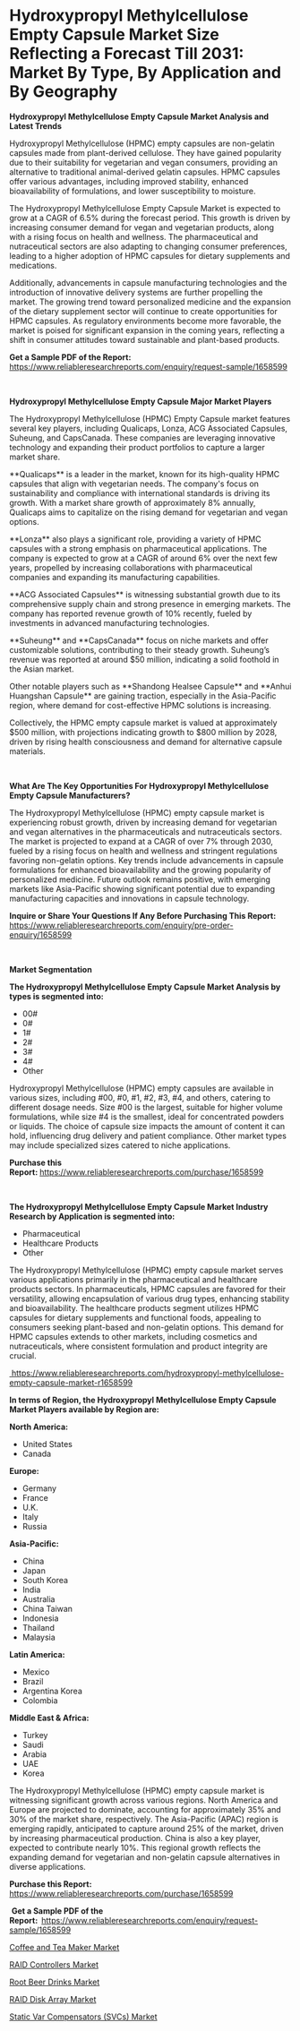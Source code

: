 <p><h1>Hydroxypropyl Methylcellulose Empty Capsule Market Size Reflecting a Forecast Till 2031: Market By Type, By Application and By Geography</h1></p><p><strong>Hydroxypropyl Methylcellulose Empty Capsule Market Analysis and Latest Trends</strong></p>
<p><p>Hydroxypropyl Methylcellulose (HPMC) empty capsules are non-gelatin capsules made from plant-derived cellulose. They have gained popularity due to their suitability for vegetarian and vegan consumers, providing an alternative to traditional animal-derived gelatin capsules. HPMC capsules offer various advantages, including improved stability, enhanced bioavailability of formulations, and lower susceptibility to moisture.</p><p>The Hydroxypropyl Methylcellulose Empty Capsule Market is expected to grow at a CAGR of 6.5% during the forecast period. This growth is driven by increasing consumer demand for vegan and vegetarian products, along with a rising focus on health and wellness. The pharmaceutical and nutraceutical sectors are also adapting to changing consumer preferences, leading to a higher adoption of HPMC capsules for dietary supplements and medications. </p><p>Additionally, advancements in capsule manufacturing technologies and the introduction of innovative delivery systems are further propelling the market. The growing trend toward personalized medicine and the expansion of the dietary supplement sector will continue to create opportunities for HPMC capsules. As regulatory environments become more favorable, the market is poised for significant expansion in the coming years, reflecting a shift in consumer attitudes toward sustainable and plant-based products.</p></p>
<p><strong>Get a Sample PDF of the Report:&nbsp;</strong> <a href="https://www.reliableresearchreports.com/enquiry/request-sample/1658599?utm_campaign=7&utm_medium=2&utm_source=Github&utm_content=ia&utm_term=28092024&utm_id=hydroxypropyl-methylcellulose-empty-capsule">https://www.reliableresearchreports.com/enquiry/request-sample/1658599</a></p>
<p>&nbsp;</p>
<p><strong>Hydroxypropyl Methylcellulose Empty Capsule Major Market Players</strong></p>
<p><p>The Hydroxypropyl Methylcellulose (HPMC) Empty Capsule market features several key players, including Qualicaps, Lonza, ACG Associated Capsules, Suheung, and CapsCanada. These companies are leveraging innovative technology and expanding their product portfolios to capture a larger market share.</p><p>**Qualicaps** is a leader in the market, known for its high-quality HPMC capsules that align with vegetarian needs. The company's focus on sustainability and compliance with international standards is driving its growth. With a market share growth of approximately 8% annually, Qualicaps aims to capitalize on the rising demand for vegetarian and vegan options.</p><p>**Lonza** also plays a significant role, providing a variety of HPMC capsules with a strong emphasis on pharmaceutical applications. The company is expected to grow at a CAGR of around 6% over the next few years, propelled by increasing collaborations with pharmaceutical companies and expanding its manufacturing capabilities.</p><p>**ACG Associated Capsules** is witnessing substantial growth due to its comprehensive supply chain and strong presence in emerging markets. The company has reported revenue growth of 10% recently, fueled by investments in advanced manufacturing technologies. </p><p>**Suheung** and **CapsCanada** focus on niche markets and offer customizable solutions, contributing to their steady growth. Suheung’s revenue was reported at around $50 million, indicating a solid foothold in the Asian market.</p><p>Other notable players such as **Shandong Healsee Capsule** and **Anhui Huangshan Capsule** are gaining traction, especially in the Asia-Pacific region, where demand for cost-effective HPMC solutions is increasing.</p><p>Collectively, the HPMC empty capsule market is valued at approximately $500 million, with projections indicating growth to $800 million by 2028, driven by rising health consciousness and demand for alternative capsule materials.</p></p>
<p>&nbsp;</p>
<p><strong>What Are The Key Opportunities For Hydroxypropyl Methylcellulose Empty Capsule Manufacturers?</strong></p>
<p><p>The Hydroxypropyl Methylcellulose (HPMC) empty capsule market is experiencing robust growth, driven by increasing demand for vegetarian and vegan alternatives in the pharmaceuticals and nutraceuticals sectors. The market is projected to expand at a CAGR of over 7% through 2030, fueled by a rising focus on health and wellness and stringent regulations favoring non-gelatin options. Key trends include advancements in capsule formulations for enhanced bioavailability and the growing popularity of personalized medicine. Future outlook remains positive, with emerging markets like Asia-Pacific showing significant potential due to expanding manufacturing capacities and innovations in capsule technology.</p></p>
<p><strong>Inquire or Share Your Questions If Any Before Purchasing This Report:</strong> <a href="https://www.reliableresearchreports.com/enquiry/pre-order-enquiry/1658599?utm_campaign=7&utm_medium=2&utm_source=Github&utm_content=ia&utm_term=28092024&utm_id=hydroxypropyl-methylcellulose-empty-capsule">https://www.reliableresearchreports.com/enquiry/pre-order-enquiry/1658599</a></p>
<p>&nbsp;</p>
<p><strong>Market Segmentation</strong></p>
<p><strong>The Hydroxypropyl Methylcellulose Empty Capsule Market Analysis by types is segmented into:</strong></p>
<p><ul><li>00#</li><li>0#</li><li>1#</li><li>2#</li><li>3#</li><li>4#</li><li>Other</li></ul></p>
<p><p>Hydroxypropyl Methylcellulose (HPMC) empty capsules are available in various sizes, including #00, #0, #1, #2, #3, #4, and others, catering to different dosage needs. Size #00 is the largest, suitable for higher volume formulations, while size #4 is the smallest, ideal for concentrated powders or liquids. The choice of capsule size impacts the amount of content it can hold, influencing drug delivery and patient compliance. Other market types may include specialized sizes catered to niche applications.</p></p>
<p><strong>Purchase this Report:&nbsp;</strong><a href="https://www.reliableresearchreports.com/purchase/1658599?utm_campaign=7&utm_medium=2&utm_source=Github&utm_content=ia&utm_term=28092024&utm_id=hydroxypropyl-methylcellulose-empty-capsule">https://www.reliableresearchreports.com/purchase/1658599</a></p>
<p>&nbsp;</p>
<p><strong>The Hydroxypropyl Methylcellulose Empty Capsule Market Industry Research by Application is segmented into:</strong></p>
<p><ul><li>Pharmaceutical</li><li>Healthcare Products</li><li>Other</li></ul></p>
<p><p>The Hydroxypropyl Methylcellulose (HPMC) empty capsule market serves various applications primarily in the pharmaceutical and healthcare products sectors. In pharmaceuticals, HPMC capsules are favored for their versatility, allowing encapsulation of various drug types, enhancing stability and bioavailability. The healthcare products segment utilizes HPMC capsules for dietary supplements and functional foods, appealing to consumers seeking plant-based and non-gelatin options. This demand for HPMC capsules extends to other markets, including cosmetics and nutraceuticals, where consistent formulation and product integrity are crucial.</p></p>
<p><a href="https://www.reliableresearchreports.com/hydroxypropyl-methylcellulose-empty-capsule-market-r1658599?utm_campaign=7&utm_medium=2&utm_source=Github&utm_content=ia&utm_term=28092024&utm_id=hydroxypropyl-methylcellulose-empty-capsule">&nbsp;https://www.reliableresearchreports.com/hydroxypropyl-methylcellulose-empty-capsule-market-r1658599</a></p>
<p><strong>In terms of Region, the Hydroxypropyl Methylcellulose Empty Capsule Market Players available by Region are:</strong></p>
<p>
    <p> <strong> North America: </strong>
        <ul>
            <li>United States</li>
            <li>Canada</li>
        </ul>
        </p> 
    <p> <strong> Europe: </strong>
        <ul>
            <li>Germany</li>
            <li>France</li>
            <li>U.K.</li>
            <li>Italy</li>
            <li>Russia</li>
        </ul>
        </p> 
    <p> <strong> Asia-Pacific: </strong>
        <ul>
            <li>China</li>
            <li>Japan</li>
            <li>South Korea</li>
            <li>India</li>
            <li>Australia</li>
            <li>China Taiwan</li>
            <li>Indonesia</li>
            <li>Thailand</li>
            <li>Malaysia</li>
        </ul>
        </p> 
    <p> <strong> Latin America: </strong>
        <ul>
            <li>Mexico</li>
            <li>Brazil</li>
            <li>Argentina Korea</li>
            <li>Colombia</li>
        </ul>
        </p> 
    <p> <strong> Middle East & Africa: </strong>
        <ul>
            <li>Turkey</li>
            <li>Saudi</li>
            <li>Arabia</li>
            <li>UAE</li>
            <li>Korea</li>
        </ul>
    </p>
    </p>
<p><p>The Hydroxypropyl Methylcellulose (HPMC) empty capsule market is witnessing significant growth across various regions. North America and Europe are projected to dominate, accounting for approximately 35% and 30% of the market share, respectively. The Asia-Pacific (APAC) region is emerging rapidly, anticipated to capture around 25% of the market, driven by increasing pharmaceutical production. China is also a key player, expected to contribute nearly 10%. This regional growth reflects the expanding demand for vegetarian and non-gelatin capsule alternatives in diverse applications.</p></p>
<p><strong>Purchase this Report: </strong><a href="https://www.reliableresearchreports.com/purchase/1658599?utm_campaign=7&utm_medium=2&utm_source=Github&utm_content=ia&utm_term=28092024&utm_id=hydroxypropyl-methylcellulose-empty-capsule">https://www.reliableresearchreports.com/purchase/1658599</a></p>
<p>&nbsp;<strong>Get a Sample PDF of the Report:&nbsp;&nbsp;</strong><a href="https://www.reliableresearchreports.com/enquiry/request-sample/1658599?utm_campaign=7&utm_medium=2&utm_source=Github&utm_content=ia&utm_term=28092024&utm_id=hydroxypropyl-methylcellulose-empty-capsule">https://www.reliableresearchreports.com/enquiry/request-sample/1658599</a></p>
<p><strong></strong></p>
<p><p><a href="https://issuu.com/reportprime-2/docs/coffee-and-tea-maker-market-size-20_ea8b4dea43b570?utm_campaign=7&utm_medium=2&utm_source=Github&utm_content=ia&utm_term=28092024&utm_id=hydroxypropyl-methylcellulose-empty-capsule">Coffee and Tea Maker Market</a></p><p><a href="https://www.linkedin.com/pulse/global-raid-controllers-market-opportunities-forecast-period-tdwke?trackingId=XmN0SingSnaudKI1C95XAA%3D%3D&utm_campaign=7&utm_medium=2&utm_source=Github&utm_content=ia&utm_term=28092024&utm_id=hydroxypropyl-methylcellulose-empty-capsule">RAID Controllers Market</a></p><p><a href="https://issuu.com/reportprime-2/docs/root-beer-drinks-market-size-2030.p_4895d7762c5cb7?utm_campaign=7&utm_medium=2&utm_source=Github&utm_content=ia&utm_term=28092024&utm_id=hydroxypropyl-methylcellulose-empty-capsule">Root Beer Drinks Market</a></p><p><a href="https://www.linkedin.com/pulse/global-raid-disk-array-market-sector-types-applications-player-jz27e?trackingId=fjxxlgVZSqWulGpCUc91dg%3D%3D&utm_campaign=7&utm_medium=2&utm_source=Github&utm_content=ia&utm_term=28092024&utm_id=hydroxypropyl-methylcellulose-empty-capsule">RAID Disk Array Market</a></p><p><a href="https://github.com/NargisHussain432/Market-Research-Report-List-1/blob/main/static-var-compensators-svcs-market.md?utm_campaign=7&utm_medium=2&utm_source=Github&utm_content=ia&utm_term=28092024&utm_id=hydroxypropyl-methylcellulose-empty-capsule">Static Var Compensators (SVCs) Market</a></p></p>